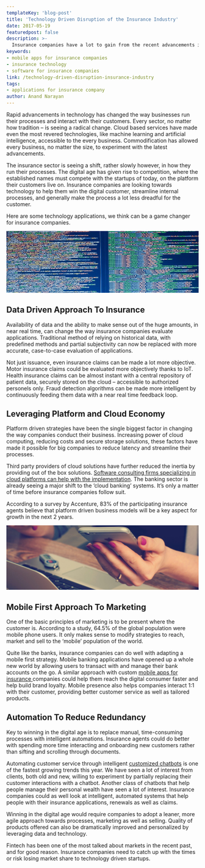 ```yaml
---
templateKey: 'blog-post'
title: 'Technology Driven Disruption of the Insurance Industry'
date: 2017-05-19
featuredpost: false
description: >-
  Insurance companies have a lot to gain from the recent advancements in technology. We take a look at how they can use tech to win their digital customers.
keywords: 
- mobile apps for insurance companies
- insurance technology
- software for insurance companies
link: /technology-driven-disruption-insurance-industry
tags:
- applications for insurance company
author: Anand Narayan
---
```

Rapid advancements in technology has changed the way businesses run their processes and interact with their customers. Every sector, no matter how tradition – is seeing a radical change. Cloud based services have made even the most revered technologies, like machine learning and artificial intelligence, accessible to the every business. Commodification has allowed every business, no matter the size, to experiment with the latest advancements.

The insurance sector is seeing a shift, rather slowly however, in how they run their processes. The digital age has given rise to competition, where the established names must compete with the startups of today, on the platform their customers live on. Insurance companies are looking towards technology to help them win the digital customer, streamline internal processes, and generally make the process a lot less dreadful for the customer.

Here are some technology applications, we think can be a game changer for insurance companies.

 
![applications-for-insurance-company](./images/insurance-tech-data-driven-e1495216012291.jpeg)

## Data Driven Approach To Insurance
Availability of data and the ability to make sense out of the huge amounts, in near real time, can change the way insurance companies evaluate applications. Traditional method of relying on historical data, with predefined methods and partial subjectivity can now be replaced with more accurate, case-to-case evaluation of applications.

Not just issuance, even insurance claims can be made a lot more objective. Motor insurance claims could be evaluated more objectively thanks to IoT. Health insurance claims can be almost instant with a central repository of patient data, securely stored on the cloud – accessible to authorized personels only. Fraud detection algorithms can be made more intelligent by continuously feeding them data with a near real time feedback loop.

 
## Leveraging Platform and Cloud Economy
Platform driven strategies have been the single biggest factor in changing the way companies conduct their business. Increasing power of cloud computing, reducing costs and secure storage solutions, these factors have made it possible for big companies to reduce latency and streamline their processes.

Third party providers of cloud solutions have further reduced the inertia by providing out of the box solutions. [Software consulting firms specializing in cloud platforms can help with the implementation](/financial-software-development-company). The banking sector is already seeing a major shift to the ‘cloud banking’ systems. It’s only a matter of time before insurance companies follow suit.

According to a survey by Accenture, 83% of the participating insurance agents believe that platform driven business models will be a key aspect for growth in the next 2 years.

 
![mobile application development for insurance companies](./images/react-native-cover-e1495215538250.jpg)

## Mobile First Approach To Marketing
One of the basic principles of marketing is to be present where the customer is. According to a study, 64.5% of the global population were mobile phone users. It only makes sense to modify strategies to reach, market and sell to the ‘mobile’ population of the world.

Quite like the banks, insurance companies can do well with adapting a mobile first strategy. Mobile banking applications have opened up a whole new world by allowing users to transact with and manage their bank accounts on the go. A similar approach with custom [mobile apps for insurance ](https://codebrahma.com/mobile-application-development-company-bangalore/) companies could help them reach the digital consumer faster and help build brand loyalty. Mobile presence also helps companies interact 1:1 with their customer, providing better customer service as well as tailored products.

 
## Automation To Reduce Redundancy
Key to winning in the digital age is to replace manual, time-consuming processes with intelligent automations. Insurance agents could do better with spending more time interacting and onboarding new customers rather than sifting and scrolling through documents.

Automating customer service through intelligent [customized chatbots](/chatbot-development-company-bangalore) is one of the fastest growing trends this year. We have seen a lot of interest from clients, both old and new, willing to experiment by partially replacing their customer interactions with a chatbot. Another class of chatbots that help people manage their personal wealth have seen a lot of interest. Insurance companies could as well look at intelligent, automated systems that help people with their insurance applications, renewals as well as claims.

Winning in the digital age would require companies to adopt a leaner, more agile approach towards processes, marketing as well as selling. Quality of products offered can also be dramatically improved and personalized by leveraging data and technology.

Fintech has been one of the most talked about markets in the recent past, and for good reason. Insurance companies need to catch up with the times or risk losing market share to technology driven startups.